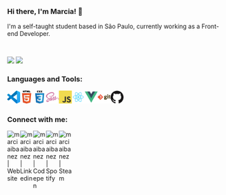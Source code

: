 <img align="center" alt="" src="https://firebasestorage.googleapis.com/v0/b/github-profile-61d38.appspot.com/o/cover.png?alt=media&token=e8cd804f-e574-4633-b6f3-6e52ccf8b644"/>

### Hi there, I'm Marcia! 🦄

I'm a self-taught student based in São Paulo, currently working as a Front-end Developer.

<br />

![](https://github-readme-stats.vercel.app/api?username=marciaibanez&count_private=true&show_icons=true&line_height=40&bg_color=DEG,000,39065e&border_color=ff1ea8&icon_color=4fd7f2&text_color=f97a02&title_color=ff1ea8)
![](https://github-readme-stats.vercel.app/api/top-langs/?username=marciaibanez&bg_color=111111&border_color=39065e&icon_color=4fd7f2&text_color=4fd7f2&title_color=ff1ea8)


### Languages and Tools:

<img align="left" alt="Visual Studio Code" width="30px" src="https://raw.githubusercontent.com/github/explore/80688e429a7d4ef2fca1e82350fe8e3517d3494d/topics/visual-studio-code/visual-studio-code.png" />

<img align="left" alt="HTML5" width="30px" src="https://raw.githubusercontent.com/github/explore/80688e429a7d4ef2fca1e82350fe8e3517d3494d/topics/html/html.png" />

<img align="left" alt="CSS3" width="30px" src="https://raw.githubusercontent.com/github/explore/80688e429a7d4ef2fca1e82350fe8e3517d3494d/topics/css/css.png" />

<img align="left" alt="Sass" width="30px" src="https://raw.githubusercontent.com/github/explore/80688e429a7d4ef2fca1e82350fe8e3517d3494d/topics/sass/sass.png" />

<img align="left" alt="JavaScript" width="30px" src="https://raw.githubusercontent.com/github/explore/80688e429a7d4ef2fca1e82350fe8e3517d3494d/topics/javascript/javascript.png" />

<img align="left" alt="React" width="30px" src="https://raw.githubusercontent.com/github/explore/80688e429a7d4ef2fca1e82350fe8e3517d3494d/topics/react/react.png" />

<img align="left" alt="Vue" width="30px" src="https://raw.githubusercontent.com/github/explore/78df643247d429f6cc873026c0622819ad797942/topics/vue/vue.png" />

<img align="left" alt="Git" width="30px" src="https://raw.githubusercontent.com/github/explore/80688e429a7d4ef2fca1e82350fe8e3517d3494d/topics/git/git.png" />

<img align="left" alt="GitHub" width="30px" src="https://raw.githubusercontent.com/github/explore/78df643247d429f6cc873026c0622819ad797942/topics/github/github.png" />

<br />
<br />

### Connect with me:

[<img align="left" alt="marciaibanez | Website" width="30px" src="https://firebasestorage.googleapis.com/v0/b/github-profile-61d38.appspot.com/o/site.svg?alt=media&token=13c9b55f-75a3-49a3-80e6-f51050cd23fe"/>][website]

[<img align="left" alt="marciaibanez | Linkedin" width="30px" src="https://firebasestorage.googleapis.com/v0/b/github-profile-61d38.appspot.com/o/linkedin.svg?alt=media&token=57bdfcb9-505e-49c1-9c24-1edaaa4c1d20" />][linkedin]

[<img align="left" alt="marciaibanez | Codepen" width="30px" src="https://firebasestorage.googleapis.com/v0/b/github-profile-61d38.appspot.com/o/codepen.svg?alt=media&token=7c25b503-b2b6-4c29-b54d-77910a5fc41d" />][codepen]

[<img align="left" alt="marciaibanez | Spotify" width="30px" src="https://firebasestorage.googleapis.com/v0/b/github-profile-61d38.appspot.com/o/spotify.svg?alt=media&token=7f76d862-fcac-43c9-8427-a5d0a33dd292" />][spotify]

[<img align="left" alt="marciaibanez | Steam" width="30px" src="https://firebasestorage.googleapis.com/v0/b/github-profile-61d38.appspot.com/o/steam.svg?alt=media&token=f33fab6b-c233-4b2e-b351-7eff42602970" />][steam]

<br />
<br />

[website]: https://marciaibanez.com/
[codepen]: https://codepen.io/marciaibanez/
[linkedin]: https://www.linkedin.com/in/marciaibanez/
[spotify]: https://open.spotify.com/user/marciaibanez
[steam]: https://steamcommunity.com/id/marciaibanez
